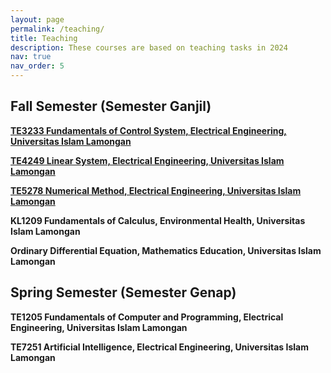 ```yaml
---
layout: page
permalink: /teaching/
title: Teaching
description: These courses are based on teaching tasks in 2024  
nav: true
nav_order: 5
---
```


## Fall Semester (Semester Ganjil)

**[TE3233 Fundamentals of Control System, Electrical Engineering, Universitas Islam Lamongan](/teaching/te3233/)**

**[TE4249 Linear System, Electrical Engineering, Universitas Islam Lamongan](/teaching/te4249/)**

**[TE5278 Numerical Method, Electrical Engineering, Universitas Islam Lamongan](/teaching/te5278/)**

**KL1209 Fundamentals of Calculus, Environmental Health, Universitas Islam Lamongan**

**Ordinary Differential Equation, Mathematics Education, Universitas Islam Lamongan**


## Spring Semester (Semester Genap)

**TE1205 Fundamentals of Computer and Programming, Electrical Engineering, Universitas Islam Lamongan**

**TE7251 Artificial Intelligence, Electrical Engineering, Universitas Islam Lamongan**
